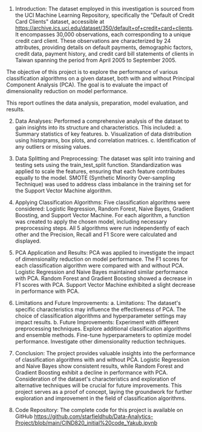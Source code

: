 1.	Introduction: The dataset employed in this investigation is sourced from the UCI Machine Learning Repository, specifically the "Default of Credit Card Clients" dataset, accessible at https://archive.ics.uci.edu/dataset/350/default+of+credit+card+clients.  It encompasses 30,000 observations, each corresponding to a unique credit card client. These observations are characterized by 24 attributes, providing details on default payments, demographic factors, credit data, payment history, and credit card bill statements of clients in Taiwan spanning the period from April 2005 to September 2005.

The objective of this project is to explore the performance of various classification algorithms on a given dataset, both with and without Principal Component Analysis (PCA). The goal is to evaluate the impact of dimensionality reduction on model performance.

This report outlines the data analysis, preparation, model evaluation, and results.

2.	Data Analyses: Performed a comprehensive analysis of the dataset to gain insights into its structure and characteristics. This included:
a.	Summary statistics of key features.
b.	Visualization of data distribution using histograms, box plots, and correlation matrices.
c.	Identification of any outliers or missing values.

3.	Data Splitting and Preprocessing: The dataset was split into training and testing sets using the train_test_split function. Standardization was applied to scale the features, ensuring that each feature contributes equally to the model. SMOTE (Synthetic Minority Over-sampling Technique) was used to address class imbalance in the training set for the Support Vector Machine algorithm.

4.	Applying Classification Algorithms: Five classification algorithms were considered: Logistic Regression, Random Forest, Naive Bayes, Gradient Boosting, and Support Vector Machine. For each algorithm, a function was created to apply the chosen model, including necessary preprocessing steps. All 5 algorithms were run independently of each other and the Precision, Recall and F1 Score were calculated and displayed. 

5.	PCA Application and Results: PCA was applied to investigate the impact of dimensionality reduction on model performance. The F1 scores for each classification algorithm were compared with and without PCA. Logistic Regression and Naive Bayes maintained similar performance with PCA. Random Forest and Gradient Boosting showed a decrease in F1 scores with PCA. Support Vector Machine exhibited a slight decrease in performance with PCA.

 
 
 



6.	Limitations and Future Improvements:
a.	Limitations: The dataset's specific characteristics may influence the effectiveness of PCA. The choice of classification algorithms and hyperparameter settings may impact results.
b.	Future Improvements: Experiment with different preprocessing techniques. Explore additional classification algorithms and ensemble methods. Fine-tune hyperparameters to optimize model performance. Investigate other dimensionality reduction techniques.

7.	Conclusion: The project provides valuable insights into the performance of classification algorithms with and without PCA. Logistic Regression and Naive Bayes show consistent results, while Random Forest and Gradient Boosting exhibit a decline in performance with PCA. Consideration of the dataset's characteristics and exploration of alternative techniques will be crucial for future improvements. This project serves as a proof of concept, laying the groundwork for further exploration and improvement in the field of classification algorithms.

8.	Code Repository: The complete code for this project is available on GitHub https://github.com/starfieldhub/Data-Analytics-Project/blob/main/CIND820_initial%20code_Yakub.ipynb 

